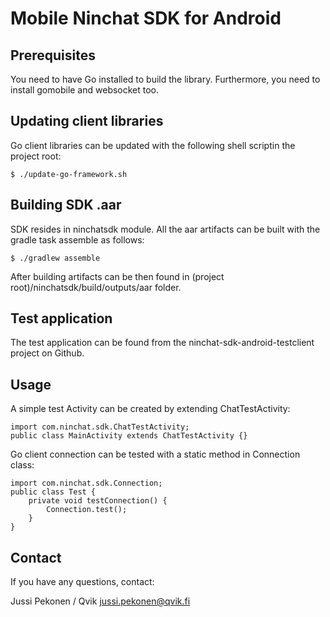 # Mobile Ninchat SDK for Android

## Prerequisites

You need to have Go installed to build the library. Furthermore, you need to install gomobile and websocket too.

## Updating client libraries

Go client libraries can be updated with the following shell scriptin the project root:

    $ ./update-go-framework.sh

## Building SDK .aar

SDK resides in ninchatsdk module. All the aar artifacts can be built with the gradle task assemble as follows:

    $ ./gradlew assemble

After building artifacts can be then found in (project root)/ninchatsdk/build/outputs/aar folder.

## Test application

The test application can be found from the ninchat-sdk-android-testclient project on Github.

## Usage

A simple test Activity can be created by extending ChatTestActivity:

    import com.ninchat.sdk.ChatTestActivity;
    public class MainActivity extends ChatTestActivity {}

Go client connection can be tested with a static method in Connection class:

    import com.ninchat.sdk.Connection;
    public class Test {
        private void testConnection() {
            Connection.test();
        }
    }

## Contact
If you have any questions, contact:

Jussi Pekonen / Qvik jussi.pekonen@qvik.fi